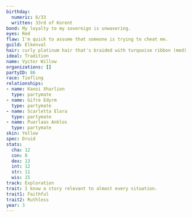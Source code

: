 ```yaml
---
birthday:
  numeric: 6/33
  written: 33rd of Korent
bond: My loyalty to my sovereign is unwavering.
eyes: Red
flaw: I'm quick to assume that someone is trying to cheat me.
guild: Elkenval
hair: curly platinum hair that's braided with turquoise ribbon (med)
ideal: Tradition
name: Vyctor Willow
organizations: []
partyID: 86
race: Tiefling
relationships:
- name: Kanoi Xharlion
  type: partymate
- name: Gifre Edyrm
  type: partymate
- name: Scarletta Elora
  type: partymate
- name: Puorlaas Anklos
  type: partymate
skin: Yellow
spec: Druid
stats:
  cha: 12
  con: 8
  dex: 13
  int: 12
  str: 11
  wis: 15
track: Exploration
trait: I know a story relevant to almost every situation.
trait1: Faithful
trait2: Ruthless
year: 3
---
```

